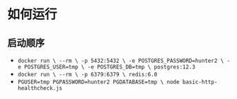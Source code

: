 # 如何运行

## 启动顺序

- `docker run \
  --rm \
  -p 5432:5432 \
  -e POSTGRES_PASSWORD=hunter2 \
  -e POSTGRES_USER=tmp \
  -e POSTGRES_DB=tmp \
  postgres:12.3`
- `docker run \
  --rm \
  -p 6379:6379 \
  redis:6.0`
- `PGUSER=tmp PGPASSWORD=hunter2 PGDATABASE=tmp \
     node basic-http-healthcheck.js`

